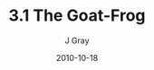 ---
title: '3.1 The Goat-Frog'
alt: 'Mysteries of the Arcana'
date: '2010-10-18'
author: 'J Gray'
artist: 'Keira'
chapter: '3 Two by Two'
filler: false
---